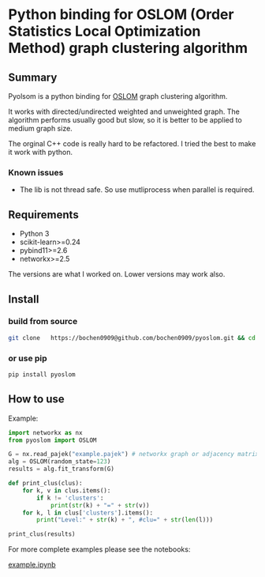
# Python binding for OSLOM (Order Statistics Local Optimization Method) graph clustering algorithm   


## Summary

Pyolsom is a python binding for [OSLOM](http://www.oslom.org/) graph clustering algorithm.

It works with directed/undirected weighted and unweighted graph. 
The algorithm performs usually good but slow, so it is better to be applied to medium graph size. 

The orginal C++ code is really hard to be refactored. I tried the best to make it work with python.

### Known issues

* The lib is not thread safe. So use mutliprocess  when parallel is required. 


## Requirements

* Python 3
* scikit-learn>=0.24
* pybind11>=2.6
* networkx>=2.5

The versions are what I worked on. Lower versions may work also.  

## Install

### build from source
```bash
git clone   https://bochen0909@github.com/bochen0909/pyoslom.git && cd pyoslom && python setup.py install
```

### or use pip
```bash
pip install pyoslom
```

## How to use

Example:

```python
import networkx as nx
from pyoslom import OSLOM

G = nx.read_pajek("example.pajek") # networkx graph or adjacency matrix
alg = OSLOM(random_state=123)
results = alg.fit_transform(G)

def print_clus(clus):
    for k, v in clus.items():
        if k != 'clusters':
            print(str(k) + "=" + str(v))
    for k, l in clus['clusters'].items():
        print("Level:" + str(k) + ", #clu=" + str(len(l)))

print_clus(results)

```

For more complete examples please see the notebooks:

[example.ipynb](notebook/example.ipynb)


